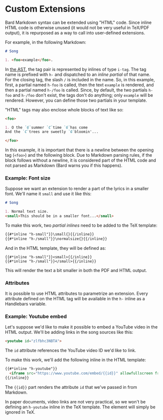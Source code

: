 # Custom Extensions

Bard Markdown syntax can be extended using "HTML" code. Since inline HTML code is otherwise unused
(it would not be very useful in TeX/PDF output), it is repurposed as a way to call into user-defined extensions.

For example, in the following Markdown:

```md
# Song

1. <foo>example</foo>.
```

In [the AST](./templates.md#the-ast), the tag pair is represented by inlines of type `i-tag`.
The tag name is prefixed with `h-` and dispatched to an _inline partial_ of that name.
For the closing tag, the slash `/` is included in the name. So, in this example, first, a partial named `h-foo` is called, then the text `example` is rendered, and then a partial named `h-/foo` is called. Since, by default, the two partials `h-foo` and `h-/foo` don't exist, the tags don't do anything; only `example` will be rendered. However, you can define those two partials in your template.

"HTML" tags may also enclose whole blocks of text like so:

```md
<foo>

1. O the `G`summer `C`time `G`has come
And the `C`trees are sweetly `G`bloomin'...

</foo>
```

In this example, it is important that there is a newline between the opening tag (`<foo>`) and the following block. Due to Markdown parsing rules, if the block follows without a newline, it is considered part of the HTML code and not parsed as Markdown (Bard warns you if this happens).

### Example: Font size

Suppose we want an extension to render a part of the lyrics in a smaller font. We'll name it `small` and use it like this:

```md
# Song

1. Normal text size.
<small>This should be in a smaller font...</small>
```

To make this work, two _partial inlines_ need to be added to the TeX template:

```html
{{#*inline "h-small"}}\small{}{{/inline}}
{{#*inline "h-/small"}}\normalsize{}{{/inline}}
```

And in the HTML template, they will be defined as:

```hml
{{#*inline "h-small"}}<small>{{/inline}}
{{#*inline "h-/small"}}</small>{{/inline}}
```

This will render the text a bit smaller in both the PDF and HTML output.

### Attributes

It is possible to use HTML attributes to parametrize an extension. Every attribute defined on the HTML tag will
be available in the `h-` inline as a Handlebars variable.

### Example: Youtube embed

Let's suppose we'd like to make it possible to embed a YouTube video in the HTML output.
We'll be adding links in the song sources like this:

```md
<youtube id="zlfbhc3NBTA">
```

The `id` attribute references the YouTube video ID we'd like to link.

To make this work, we'll add the following inline in the HTML template:

```html
{{#*inline "h-youtube"}}
  <iframe src="https://www.youtube.com/embed/{{id}}" allowfullscreen frameborder="0"></iframe>
{{/inline}}
```

The `{{id}}` part renders the attribute `id` that we've passed in from Markdown.

In paper documents, video links are not very practical, so we won't be defining an `h-youtube` inline in the TeX template.
The element will simply be ignored in TeX.
